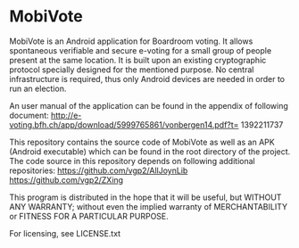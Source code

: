 MobiVote
========

MobiVote is an Android application for Boardroom voting. It allows
spontaneous verifiable and secure e-voting for a small group of people
present at the same location. It is built upon an existing cryptographic
protocol specially designed for the mentioned purpose. No central
infrastructure is required, thus only Android devices are needed in
order to run an election.

An user manual of the application can be found in the appendix of following
document:
http://e-voting.bfh.ch/app/download/5999765861/vonbergen14.pdf?t=
1392211737

This repository contains the source code of MobiVote as well as an APK
(Android executable) which can be found in the root directory of the
project. The code source in this repository depends on following
additional repositories: 
https://github.com/vgp2/AllJoynLib
https://github.com/vgp2/ZXing

This program is distributed in the hope that it will be useful, but
WITHOUT ANY WARRANTY; without even the implied warranty of
MERCHANTABILITY or FITNESS FOR A PARTICULAR PURPOSE.
  
For licensing, see LICENSE.txt